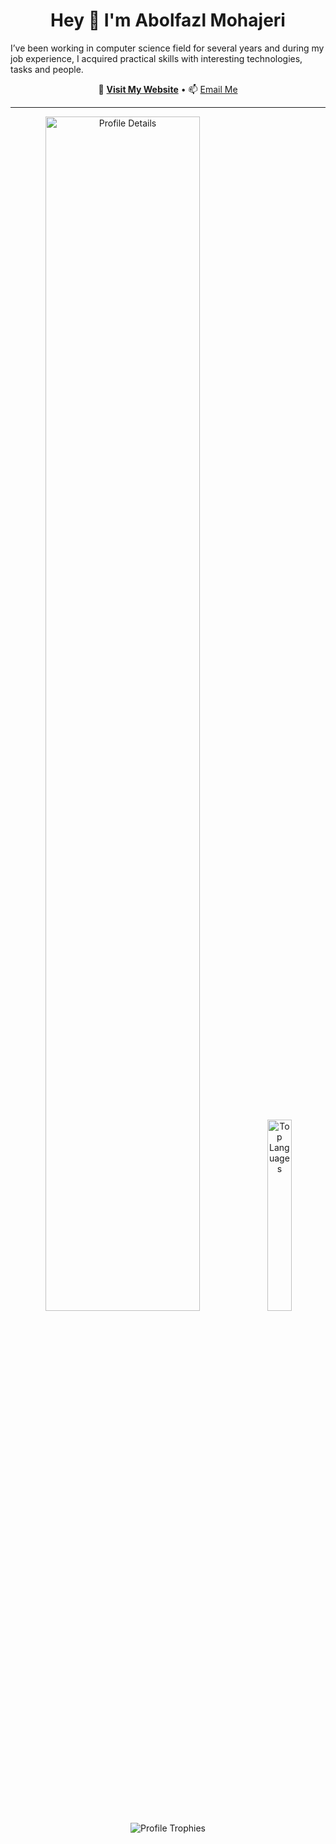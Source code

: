 <h1 align="center">Hey 👋 I'm Abolfazl Mohajeri</h1>

<p align="left">
  I’ve been working in computer science field for several years and during my job experience, I acquired practical skills with interesting technologies, tasks and people.
</p>

<p align="center">
  🔗 <a href="https://abolfazlmohajeri.ir" target="_blank"><strong>Visit My Website</strong></a> • 📫 <a href="mailto:abmohajeri1@gmail.com">Email Me</a>
</p>

<hr />

<div align="center">
  <img src="https://github-profile-summary-cards.vercel.app/api/cards/profile-details?username=abmohajeri&theme=apprentice" width="70%" alt="Profile Details" />
  <img src="https://github-readme-stats.vercel.app/api/top-langs/?username=abmohajeri&layout=compact&theme=apprentice&hide_border=true&langs_count=10" width="28%" alt="Top Languages" />
</div>

<div align="center">
  <img src="https://github-profile-trophy.vercel.app/?username=abmohajeri&theme=onestar&no-frame=true&no-bg=true&column=7&margin-w=20&margin-h=15" alt="Profile Trophies" />
</div>
